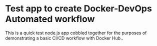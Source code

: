# Test app to create Docker-DevOps Automated workflow

This is a quick test node.js app cobbled together for the purposes of demonstrating a basic CI/CD workflow with Docker Hub..

